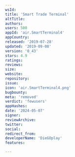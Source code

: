 ```yaml
---
wsId: 
title: 'Smart Trade Terminal'
altTitle: 
authors: 
users: 500
appId: 'air.SmartTerminal4'
appCountry: 
released: '2019-07-28'
updated: '2019-09-08'
version: '0_43'
stars: 4.9
ratings: 
reviews: 
size: 
website: 
repository: 
issue: 
icon: 'air.SmartTerminal4.png'
bugbounty: 
meta: 'removed'
verdict: 'fewusers'
appHashes: 
date: '2024-05-07'
signer: 
reviewArchive: 
twitter: 
social: 
redirect_from: 
developerName: 'DieGOplay'
features: 

---
```


